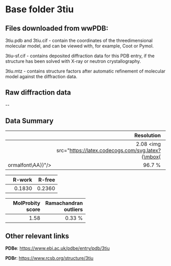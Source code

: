 # Base folder 3tiu

## Files downloaded from wwPDB:

3tiu.pdb and 3tiu.cif - contain the coordinates of the threedimensional molecular model, and can be viewed with, for example, Coot or Pymol.

3tiu-sf.cif - contains deposited diffraction data for this PDB entry, if the structure has been solved with X-ray or neutron crystallography.

3tiu.mtz - contains structure factors after automatic refinement of molecular model against the diffraction data.

## Raw diffraction data

--<br> 

## Data Summary
|   | Resolution | Completeness| I/sigma |
|---|-------------:|----------------:|--------------:|
|   |2.08 <img src="https://latex.codecogs.com/svg.latex?{\mbox{
ormalfont\AA}}"/>|96.7  %|<img width=50/>NULL |

|   | **R-work**| **R-free**   
|---|-------------:|----------------:|           
||0.1830|0.2360|

|   |**MolProbity<br>score**| **Ramachandran<br>outliers** 
|---|-------------:|----------------:|
||1.58|0.33 %|

## Other relevant links 
**PDBe**:  https://www.ebi.ac.uk/pdbe/entry/pdb/3tiu
 
**PDBr**: https://www.rcsb.org/structure/3tiu 

